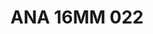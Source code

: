 ---
title: ANA 16MM 022
date: 
draft: false

# descripcion
description : Anillo de plata 925 y nácar

materials: Plata 925

color: 

dimensions: 16mm diámetro

code: 05-29-1288

type: "Anillos"

categories: []

price: $4.620,00

price_eftvo: $3.930,00

# Images
# first image will be shown in the product page
images:
  # - image: "images/path_to_image"
  # La ubicacion de las imagenes es imagenes/Anillos/Anillos.Nácar/05-29-1288-ana-16mm-022
  - image: "./images/anillos/nácar/05-29-1288-ana-16mm-022.jpg"
---